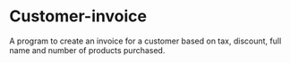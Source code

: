 # Customer-invoice
A program to create an invoice for a customer based on tax, discount, full name and number of products purchased.
